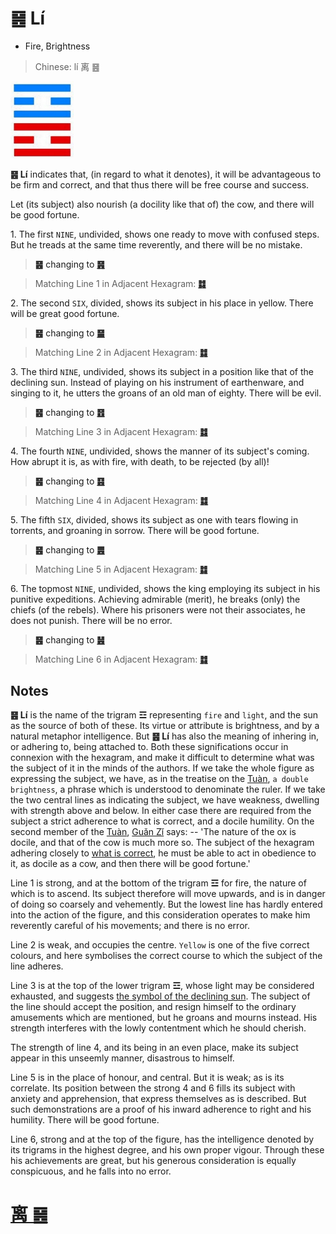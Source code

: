 # ䷝ Lí

* Fire, Brightness

> Chinese: lí 离 ䷝

<a id="p-120"/>

<img src="shapes/30.10.jpg" width="101" alt="离"/>

**䷝ Lí** indicates that, (in regard to what it denotes), it will be advantageous to be firm and correct, and that thus there will be free course and success.

<a id="p-121"/>

Let (its subject) also nourish (a docility like that of) the cow, and there will be good fortune.

1.<a id="30.1"/> The first `NINE`, undivided, shows one ready to move with confused steps. But he treads at the same time reverently, and there will be no mistake.

> **䷝** changing to [**䷷**](e69785lv.md)

> Matching Line 1 in Adjacent Hexagram: [**䷜**](e59d8ekan.md#29.1)

2.<a id="30.2"/> The second `SIX`, divided, shows its subject in his place in yellow. There will be great good fortune.

> **䷝** changing to [**䷍**](e5a4a7e69c89dayou.md)

> Matching Line 2 in Adjacent Hexagram: [**䷜**](e59d8ekan.md#29.2)

3.<a id="30.3"/> The third `NINE`, undivided, shows its subject in a position like that of the declining sun. Instead of playing on his instrument of earthenware, and singing to it, he utters the groans of an old man of eighty. There will be evil.

> **䷝** changing to [**䷔**](e599ace59791shike.md)

> Matching Line 3 in Adjacent Hexagram: [**䷜**](e59d8ekan.md#29.3)

4.<a id="30.4"/> The fourth `NINE`, undivided, shows the manner of its subject's coming. How abrupt it is, as with fire, with death, to be rejected (by all)!

> **䷝** changing to [**䷕**](e8b4b2bi.md)

> Matching Line 4 in Adjacent Hexagram: [**䷜**](e59d8ekan.md#29.4)

5.<a id="30.5"/> The fifth `SIX`, divided, shows its subject as one with tears flowing in torrents, and groaning in sorrow. There will be good fortune.

> **䷝** changing to [**䷌**](e5908ce4babatongren.md)

> Matching Line 5 in Adjacent Hexagram: [**䷜**](e59d8ekan.md#29.5)

<a id="p-122"/>

6.<a id="30.6"/> The topmost `NINE`, undivided, shows the king employing its subject in his punitive expeditions. Achieving admirable (merit), he breaks (only) the chiefs (of the rebels). Where his prisoners were not their associates, he does not punish. There will be no error.

> **䷝** changing to [**䷶**](e4b8b0feng.md)

> Matching Line 6 in Adjacent Hexagram: [**䷜**](e59d8ekan.md#29.6)

## Notes

**䷝ Lí** is the name of the trigram **☲** representing `fire` and `light`, and the sun as the source of both of these. Its virtue or attribute is brightness,
and by a natural metaphor intelligence. But **䷝ Lí** has also the meaning of inhering in, or adhering to, being attached to. Both these significations occur in connexion with the hexagram, and make it difficult to determine what was the subject of it in the minds of the authors. If we take the whole figure as expressing the subject, we have, as in the treatise on the [Tuàn](https://ctext.org/book-of-changes/tuan-zhuan), `a double brightness`, a phrase which is understood to denominate the ruler. If we take the two central lines as indicating the subject, we have weakness, dwelling with strength above and below. In either case there are required from the subject a strict adherence to what is correct, and a docile humility. On the second member of the [Tuàn](https://ctext.org/book-of-changes/tuan-zhuan), [Guǎn Zǐ](https://en.wikipedia.org/wiki/Guanzi_(text)) says: -- 'The nature of the ox is docile, and that of the cow is much more so. The subject of the hexagram adhering closely to [what is correct](#p-122), he must be able to act in obedience to it, as docile as a cow, and then there will be good fortune.'

Line 1 is strong, and at the bottom of the trigram **☲** for fire, the nature of which is to ascend. Its subject therefore will move upwards, and is in danger of doing so coarsely and vehemently. But the lowest line has hardly entered into the action of the figure, and this consideration operates to make him reverently careful of his movements; and there is no error.

Line 2 is weak, and occupies the centre. `Yellow` is one of the five correct colours, and here symbolises the correct course to which the subject of the line adheres.

Line 3 is at the top of the lower trigram **☲**, whose light may be considered exhausted, and suggests [the symbol of the declining sun](https://ctext.org/dictionary.pl?if=en&id=25542). The subject of the line should accept the position, and resign himself to the ordinary amusements which are mentioned, but he groans and mourns instead. His strength interferes with the lowly contentment which he should cherish.

The strength of line 4, and its being in an even place, make its subject appear in this unseemly manner, disastrous to himself.

Line 5 is in the place of honour, and central. But it is weak; as is its correlate. Its position between the strong 4 and 6 fills its subject with anxiety and apprehension, that express themselves as is described. But such demonstrations are a proof of his inward adherence to right and his humility. There will be good fortune.

Line 6, strong and at the top of the figure, has the intelligence denoted by its trigrams in the highest degree, and his own proper vigour. Through these his achievements are great, but his generous consideration is equally conspicuous, and he falls into no error.

# [离 ䷝](e7a6bbli_cn.md)
